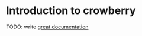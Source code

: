 # Introduction to crowberry

TODO: write [great documentation](http://jacobian.org/writing/great-documentation/what-to-write/)
